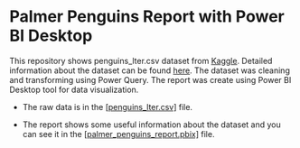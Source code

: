 # Palmer Penguins Report with Power BI Desktop
This repository shows penguins_lter.csv dataset from [Kaggle](https://www.kaggle.com/code/florianspire/palmer-penguins-data-preprocessing-and-analysis/input). Detailed information about the dataset can be found [here](https://www.kaggle.com/code/florianspire/palmer-penguins-data-preprocessing-and-analysis/notebook). The dataset was cleaning and transforming using Power Query. The report was create using Power BI Desktop tool for data visualization.

* The raw data is in the [[penguins_lter.csv]](https://github.com/maryisabela15/Palmer_Penguins_Power_BI_Desktop/blob/main/penguins_lter.csv) file. 

* The report shows some useful information about the dataset and you can see it in the [[palmer_penguins_report.pbix]](https://github.com/maryisabela15/Palmer_Penguins_Power_BI_Desktop/blob/main/palmer_penguins_report.pbix) file.
